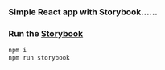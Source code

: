 ### Simple React app with Storybook......

### Run the [Storybook](https://github.com/kadirahq/react-storybook)

```js
npm i
npm run storybook
```

